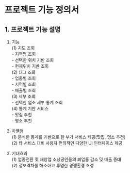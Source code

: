 # 프로젝트 기능 정의서

## 1. 프로젝트 기능 설명
1. 기능  
    (1) 지도 조회  
        - 지역명 조회  
        - 선택한 위치 기반 조회  
        - 현재위치 기반 조회  
    (2) 태그 조회  
        - 업종별 조회  
        - 지역별 조회  
        - 매출별 조회  
    (3) 세부 조회  
        - 선택한 업소 세부 통계 조회  
    (4) 통계 기반 서비스  
        - 맛집 추천   
        - 명소 추천  

2. 차별점  
    (1) 분석한 통계를 기반으로 한 부가 서비스 제공(맛집, 명소 추천)  
    (2) 타 서비스 대비 사용자 편의적인 다양한 UI 인터페이스 제공  

3. 기대효과  
    (1) 업종전환 및 재창업 소상공인들의 폐업률 감소 및 매출 증대  
    (2) 정보격차를 해소하고 투명한 경쟁환경 조성  
